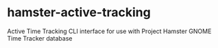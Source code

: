 # hamster-active-tracking
Active Time Tracking CLI interface for use with Project Hamster GNOME Time Tracker database
